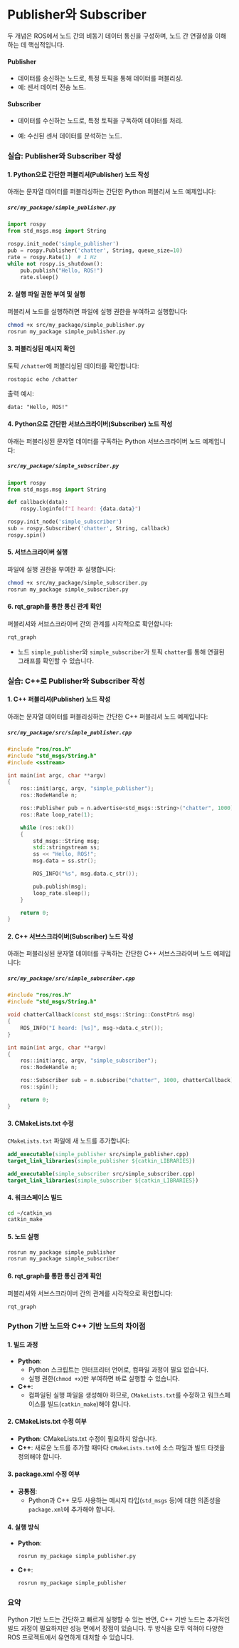 # Publisher와 Subscriber

두 개념은 ROS에서 노드 간의 비동기 데이터 통신을 구성하며, 노드 간 연결성을 이해하는 데 핵심적입니다.



#### **Publisher**

* 데이터를 송신하는 노드로, 특정 토픽을 통해 데이터를 퍼블리싱.
* 예: 센서 데이터 전송 노드.

#### **Subscriber**

* 데이터를 수신하는 노드로, 특정 토픽을 구독하여 데이터를 처리.

* 예: 수신된 센서 데이터를 분석하는 노드.

  





### 실습: Publisher와 Subscriber 작성

#### 1. Python으로 간단한 퍼블리셔(Publisher) 노드 작성

아래는 문자열 데이터를 퍼블리싱하는 간단한 Python 퍼블리셔 노드 예제입니다:

##### `src/my_package/simple_publisher.py`
```python
import rospy
from std_msgs.msg import String

rospy.init_node('simple_publisher')
pub = rospy.Publisher('chatter', String, queue_size=10)
rate = rospy.Rate(1)  # 1 Hz
while not rospy.is_shutdown():
    pub.publish("Hello, ROS!")
    rate.sleep()
```



#### 2. 실행 파일 권한 부여 및 실행

퍼블리셔 노드를 실행하려면 파일에 실행 권한을 부여하고 실행합니다:

```bash
chmod +x src/my_package/simple_publisher.py
rosrun my_package simple_publisher.py
```



#### 3. 퍼블리싱된 메시지 확인

토픽 `/chatter`에 퍼블리싱된 데이터를 확인합니다:

```bash
rostopic echo /chatter
```

출력 예시:

```text
data: "Hello, ROS!"
```



#### 4. Python으로 간단한 서브스크라이버(Subscriber) 노드 작성

아래는 퍼블리싱된 문자열 데이터를 구독하는 Python 서브스크라이버 노드 예제입니다:

##### `src/my_package/simple_subscriber.py`
```python
import rospy
from std_msgs.msg import String

def callback(data):
    rospy.loginfo(f"I heard: {data.data}")

rospy.init_node('simple_subscriber')
sub = rospy.Subscriber('chatter', String, callback)
rospy.spin()
```



#### 5. 서브스크라이버 실행

파일에 실행 권한을 부여한 후 실행합니다:

```bash
chmod +x src/my_package/simple_subscriber.py
rosrun my_package simple_subscriber.py
```



#### 6. rqt\_graph를 통한 통신 관계 확인

퍼블리셔와 서브스크라이버 간의 관계를 시각적으로 확인합니다:

```bash
rqt_graph
```

* 노드 `simple_publisher`와 `simple_subscriber`가 토픽 `chatter`를 통해 연결된 그래프를 확인할 수 있습니다.



### 실습: C++로 Publisher와 Subscriber 작성

#### 1. C++ 퍼블리셔(Publisher) 노드 작성

아래는 문자열 데이터를 퍼블리싱하는 간단한 C++ 퍼블리셔 노드 예제입니다:

##### `src/my_package/src/simple_publisher.cpp`
```cpp
#include "ros/ros.h"
#include "std_msgs/String.h"
#include <sstream>

int main(int argc, char **argv)
{
    ros::init(argc, argv, "simple_publisher");
    ros::NodeHandle n;

    ros::Publisher pub = n.advertise<std_msgs::String>("chatter", 1000);
    ros::Rate loop_rate(1);

    while (ros::ok())
    {
        std_msgs::String msg;
        std::stringstream ss;
        ss << "Hello, ROS!";
        msg.data = ss.str();

        ROS_INFO("%s", msg.data.c_str());

        pub.publish(msg);
        loop_rate.sleep();
    }

    return 0;
}
```



#### 2. C++ 서브스크라이버(Subscriber) 노드 작성

아래는 퍼블리싱된 문자열 데이터를 구독하는 간단한 C++ 서브스크라이버 노드 예제입니다:

##### `src/my_package/src/simple_subscriber.cpp`
```cpp
#include "ros/ros.h"
#include "std_msgs/String.h"

void chatterCallback(const std_msgs::String::ConstPtr& msg)
{
    ROS_INFO("I heard: [%s]", msg->data.c_str());
}

int main(int argc, char **argv)
{
    ros::init(argc, argv, "simple_subscriber");
    ros::NodeHandle n;

    ros::Subscriber sub = n.subscribe("chatter", 1000, chatterCallback);
    ros::spin();

    return 0;
}
```



#### 3. CMakeLists.txt 수정

`CMakeLists.txt` 파일에 새 노드를 추가합니다:

```cmake
add_executable(simple_publisher src/simple_publisher.cpp)
target_link_libraries(simple_publisher ${catkin_LIBRARIES})

add_executable(simple_subscriber src/simple_subscriber.cpp)
target_link_libraries(simple_subscriber ${catkin_LIBRARIES})
```



#### 4. 워크스페이스 빌드

```bash
cd ~/catkin_ws
catkin_make
```



#### 5. 노드 실행

```bash
rosrun my_package simple_publisher
rosrun my_package simple_subscriber
```



#### 6. rqt\_graph를 통한 통신 관계 확인

퍼블리셔와 서브스크라이버 간의 관계를 시각적으로 확인합니다:

```bash
rqt_graph
```



### Python 기반 노드와 C++ 기반 노드의 차이점

#### 1. **빌드 과정**

* **Python**:
  * Python 스크립트는 인터프리터 언어로, 컴파일 과정이 필요 없습니다.
  * 실행 권한(`chmod +x`)만 부여하면 바로 실행할 수 있습니다.
* **C++**:
  * 컴파일된 실행 파일을 생성해야 하므로, `CMakeLists.txt`를 수정하고 워크스페이스를 빌드(`catkin_make`)해야 합니다.



#### 2. **CMakeLists.txt 수정 여부**

* **Python**: CMakeLists.txt 수정이 필요하지 않습니다.
* **C++**: 새로운 노드를 추가할 때마다 `CMakeLists.txt`에 소스 파일과 빌드 타겟을 정의해야 합니다.



#### 3. **package.xml 수정 여부**

* **공통점**:
  * Python과 C++ 모두 사용하는 메시지 타입(`std_msgs` 등)에 대한 의존성을 `package.xml`에 추가해야 합니다.



#### 4. **실행 방식**

*   **Python**:

    ```bash
    rosrun my_package simple_publisher.py
    ```
*   **C++**:

    ```bash
    rosrun my_package simple_publisher
    ```



### 요약

Python 기반 노드는 간단하고 빠르게 실행할 수 있는 반면, C++ 기반 노드는 추가적인 빌드 과정이 필요하지만 성능 면에서 장점이 있습니다. 두 방식을 모두 익혀야 다양한 ROS 프로젝트에서 유연하게 대처할 수 있습니다.
